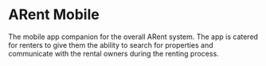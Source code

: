 # ARent Mobile

The mobile app companion for the overall ARent system. The app is catered for renters to give them the ability to search for properties and communicate with the rental owners during the renting process.
